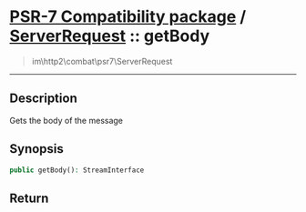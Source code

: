 # [PSR-7 Compatibility package](combat.md) / [ServerRequest](combat-ServerRequest.md) :: getBody
 > im\http2\combat\psr7\ServerRequest
____

## Description
Gets the body of the message

## Synopsis
```php
public getBody(): StreamInterface
```

## Return

